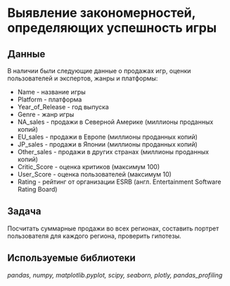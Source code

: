 # Выявление закономерностей, определяющих успешность игры

## Данные

В наличии были следующие данные о продажах игр, оценки пользователей и экспертов, жанры и платформы:
- Name - название игры
- Platform - платформа
- Year_of_Release - год выпуска
- Genre - жанр игры
- NA_sales - продажи в Северной Америке (миллионы проданных копий)
- EU_sales - продажи в Европе (миллионы проданных копий)
- JP_sales - продажи в Японии (миллионы проданных копий)
- Other_sales - продажи в других странах (миллионы проданных копий)
- Critic_Score - оценка критиков (максимум 100)
- User_Score - оценка пользователей (максимум 10)
- Rating - рейтинг от организации ESRB (англ. Entertainment Software Rating Board)

## Задача
Посчитать суммарные продажи во всех регионах, составить портрет пользователя для каждого региона, проверить гипотезы.

## Используемые библиотеки
*pandas,*
*numpy,*
*matplotlib.pyplot,*
*scipy,*
*seaborn,*
*plotly,*
*pandas_profiling*


